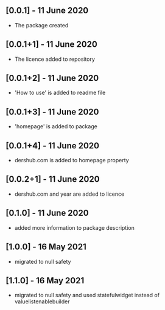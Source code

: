 ## [0.0.1] - 11 June 2020

* The package created

## [0.0.1+1] - 11 June 2020

* The licence added to repository

## [0.0.1+2] - 11 June 2020

* 'How to use' is added to readme file

## [0.0.1+3] - 11 June 2020

* 'homepage' is added to package

## [0.0.1+4] - 11 June 2020

* dershub.com is added to homepage property

## [0.0.2+1] - 11 June 2020

* dershub.com and year are added to licence

## [0.1.0] - 11 June 2020

* added more information to package description

## [1.0.0] - 16 May 2021

* migrated to null safety

## [1.1.0] - 16 May 2021

* migrated to null safety and used statefulwidget instead of valuelistenablebuilder